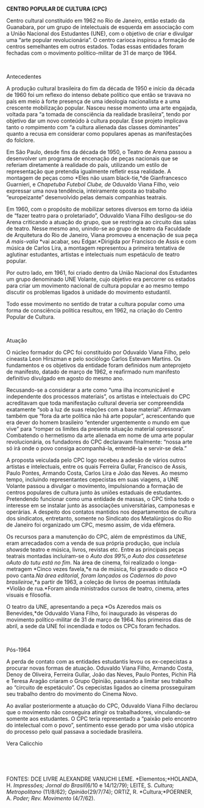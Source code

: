 **CENTRO POPULAR DE CULTURA (CPC)**

Centro cultural constituído em 1962 no Rio de Janeiro, então estado da
Guanabara, por um grupo de intelectuais de esquerda em associação com a
União Nacional dos Estudantes (UNE), com o objetivo de criar e divulgar
uma “arte popular revolucionária”. O centro carioca inspirou a formação
de centros semelhantes em outros estados. Todas essas entidades foram
fechadas com o movimento político-militar de 31 de março de 1964.

 

Antecedentes

A produção cultural brasileira do fim da década de 1950 e início da
década de 1960 foi um reflexo do intenso debate político que então se
travava no país em meio à forte presença de uma ideologia nacionalista e
a uma crescente mobilização popular. Nasceu nesse momento uma arte
engajada, voltada para “a tomada de consciência da realidade
brasileira”, tendo por objetivo dar um novo conteúdo à cultura popular.
Esse projeto implicava tanto o rompimento com “a cultura alienada das
classes dominantes” quanto a recusa em considerar como populares apenas
as manifestações do folclore.

Em São Paulo, desde fins da década de 1950, o Teatro de Arena passou a
desenvolver um programa de encenação de peças nacionais que se referiam
diretamente à realidade do país, utilizando um estilo de representação
que pretendia igualmente refletir essa realidade. A montagem de peças
como *Eles não usam black-tie,*de Gianfrancesco Guarnieri, e *Chapetuba
Futebol Clube, de* Oduvaldo Viana Filho, veio expressar uma nova
tendência, inteiramente oposta ao trabalho “europeizante” desenvolvido
pelas demais companhias teatrais.

Em 1960, com o propósito de mobilizar setores diversos em torno da idéia
de “fazer teatro para o proletariado”, Oduvaldo Viana Filho desligou-se
do Arena criticando a atuação do grupo, que se restringia ao circuito
das salas de teatro. Nesse mesmo ano, unindo-se ao grupo de teatro da
Faculdade de Arquitetura do Rio de Janeiro, Viana promoveu a encenação
de sua peça *A mais-valia* *vai acabar, seu Edgar.*Dirigida por
Francisco de Assis e com música de Carlos Lira, a montagem representou a
primeira tentativa de aglutinar estudantes, artistas e intelectuais num
espetáculo de teatro popular.

Por outro lado, em 1961, foi criado dentro da União Nacional dos
Estudantes um grupo denominado UNE Volante, cujo objetivo era percorrer
os estados para criar um movimento nacional de cultura popular e ao
mesmo tempo discutir os problemas ligados à unidade do movimento
estudantil.

Todo esse movimento no sentido de tratar a cultura popular como uma
forma de consciência política resultou, em 1962, na criação do Centro
Popular de Cultura.

 

Atuação

O núcleo formador do CPC foi constituído por Oduvaldo Viana Filho, pelo
cineasta Leon Hirszman e pelo sociólogo Carlos Estevam Martins. Os
fundamentos e os objetivos da entidade foram definidos num anteprojeto
de manifesto, datado de março de 1962, e reafirmado num manifesto
definitivo divulgado em agosto do mesmo ano.

Recusando-se a considerar a arte como “uma ilha incomunicável e
independente dos processos materiais”, os artistas e intelectuais do CPC
acreditavam que toda manifestação cultural deveria ser compreendida
exatamente “sob a luz de suas relações com a base material”. Afirmavam
também que “fora da arte política não há arte popular”, acrescentando
que era dever do homem brasileiro “entender urgentemente o mundo em que
vive” para “romper os limites da presente situação material opressora”.
Combatendo o hermetismo da arte alienada em nome de uma arte popular
revolucionária, os fundadores do CPC declaravam finalmente: “nossa arte
só irá onde o povo consiga acompanhá-la, entendê-la e servir-se dela.”

A proposta veiculada pelo CPC logo recebeu a adesão de vários outros
artistas e intelectuais, entre os quais Ferreira Gullar, Francisco de
Assis, Paulo Pontes, Armando Costa, Carlos Lira e João das Neves. Ao
mesmo tempo, incluindo representantes cepecistas em suas viagens, a UNE
Volante passou a divulgar o movimento, impulsionando a formação de
centros populares de cultura junto às uniões estaduais de estudantes.
Pretendendo funcionar como uma entidade de massas, o CPC tinha todo o
interesse em se instalar junto às associações universitárias, camponesas
e operárias. A despeito dos contatos mantidos nos departamentos de
cultura dos sindicatos, entretanto, somente no Sindicato dos
Metalúrgicos do Rio de Janeiro foi organizado um CPC, mesmo assim, de
vida efêmera.

Os recursos para a manutenção do CPC, além de empréstimos da UNE, eram
arrecadados com a venda de sua própria produção, que incluía *shows*de
teatro e música, livros, revistas etc. Entre as principais peças
teatrais montadas incluíram-se o *Auto dos 99%,*o *Auto dos cassetetes*e
o*Auto do tutu está no* *fim*. Na área de cinema, foi realizado o
longa-metragem *Cinco vezes favela,*e na de música, foi gravado o disco
*O povo canta.*Na área editorial, foram lançados os *Cadernos do povo
brasileiro*e*,*a partir de 1963, a coleção de livros de poemas
intitulada *Violão de rua.*Foram ainda ministrados cursos de teatro,
cinema, artes visuais e filosofia.

O teatro da UNE, apresentando a peça *Os Azeredos mais os Benevides,*de
Oduvaldo Viana Filho, foi inaugurado às vésperas do movimento
político-militar de 31 de março de 1964. Nos primeiros dias de abril, a
sede da UNE foi incendiada e todos os CPCs foram fechados.

 

Pós-1964

A perda de contato com as entidades estudantis levou os ex-cepecistas a
procurar novas formas de atuação. Oduvaldo Viana Filho, Armando Costa,
Denoy de Oliveira, Ferreira Gullar, João das Neves, Paulo Pontes, Pichin
Plá e Teresa Aragão criaram o Grupo Opinião, passando a limitar seu
trabalho ao “circuito de espetáculo”. Os cepecistas ligados ao cinema
prosseguiram seu trabalho dentro do movimento do Cinema Novo.

Ao avaliar posteriormente a atuação do CPC, Oduvaldo Viana Filho
declarou que o movimento não conseguira atingir os trabalhadores,
vinculando-se somente aos estudantes. O CPC teria representado a “paixão
pelo encontro do intelectual com o povo”, sentimento esse gerado por uma
visão utópica do processo pelo qual passava a sociedade brasileira.

Vera Calicchio

 

 

FONTES: DCE LIVRE ALEXANDRE VANUCHI LEME. *Elementos;*HOLANDA, H.
*Impressões; Jornal do Brasil*(6/10 e 14/12/79); LEITE, S. *Cultura;
Metropolitano* (11/8/62); *Opinião*(29/7/74); ORTIZ, R.
*Cultura;*POERNER, A. *Poder; Rev. Movimento* (4/7/62).

 
